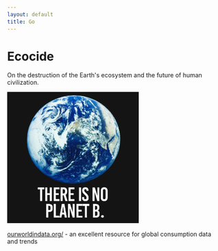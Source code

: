 ```yaml
---
layout: default
title: Go
---
```


# Ecocide

On the destruction of the Earth's ecosystem and the future of human civilization.

![planet b](/images/planet_b.jpg)


[ourworldindata.org/](https://ourworldindata.org/) - an excellent resource for global consumption data and trends
